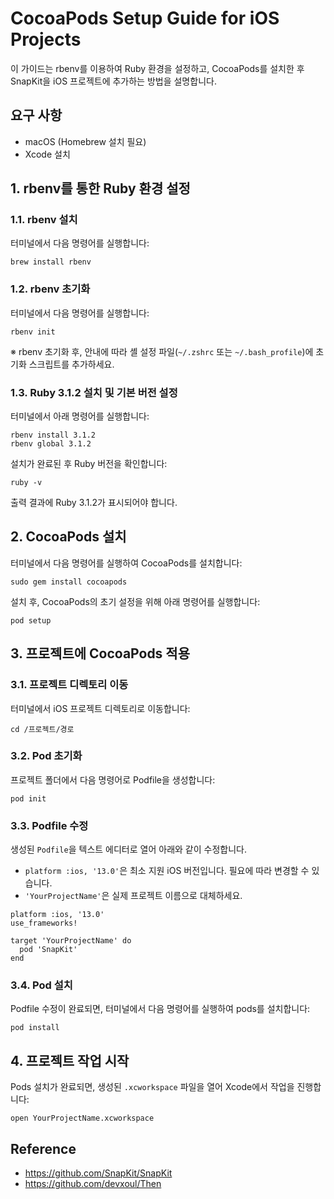# CocoaPods Setup Guide for iOS Projects

이 가이드는 rbenv를 이용하여 Ruby 환경을 설정하고, CocoaPods를 설치한 후 SnapKit을 iOS 프로젝트에 추가하는 방법을 설명합니다.

## 요구 사항
- macOS (Homebrew 설치 필요)
- Xcode 설치

## 1. rbenv를 통한 Ruby 환경 설정

### 1.1. rbenv 설치
터미널에서 다음 명령어를 실행합니다:
```
brew install rbenv
```

### 1.2. rbenv 초기화
터미널에서 다음 명령어를 실행합니다:
```
rbenv init
```
※ rbenv 초기화 후, 안내에 따라 셸 설정 파일(`~/.zshrc` 또는 `~/.bash_profile`)에 초기화 스크립트를 추가하세요.

### 1.3. Ruby 3.1.2 설치 및 기본 버전 설정
터미널에서 아래 명령어를 실행합니다:
```
rbenv install 3.1.2
rbenv global 3.1.2
```
설치가 완료된 후 Ruby 버전을 확인합니다:
```
ruby -v
```
출력 결과에 Ruby 3.1.2가 표시되어야 합니다.

## 2. CocoaPods 설치

터미널에서 다음 명령어를 실행하여 CocoaPods를 설치합니다:
```
sudo gem install cocoapods
```
설치 후, CocoaPods의 초기 설정을 위해 아래 명령어를 실행합니다:
```
pod setup
```

## 3. 프로젝트에 CocoaPods 적용

### 3.1. 프로젝트 디렉토리 이동
터미널에서 iOS 프로젝트 디렉토리로 이동합니다:
```
cd /프로젝트/경로
```

### 3.2. Pod 초기화
프로젝트 폴더에서 다음 명령어로 Podfile을 생성합니다:
```
pod init
```

### 3.3. Podfile 수정
생성된 `Podfile`을 텍스트 에디터로 열어 아래와 같이 수정합니다.  
- `platform :ios, '13.0'`은 최소 지원 iOS 버전입니다. 필요에 따라 변경할 수 있습니다.
- `'YourProjectName'`은 실제 프로젝트 이름으로 대체하세요.
  
```
platform :ios, '13.0'
use_frameworks!

target 'YourProjectName' do
  pod 'SnapKit'
end
```

### 3.4. Pod 설치
Podfile 수정이 완료되면, 터미널에서 다음 명령어를 실행하여 pods를 설치합니다:
```
pod install
```

## 4. 프로젝트 작업 시작

Pods 설치가 완료되면, 생성된 `.xcworkspace` 파일을 열어 Xcode에서 작업을 진행합니다:
```
open YourProjectName.xcworkspace
```

## Reference
- https://github.com/SnapKit/SnapKit
- https://github.com/devxoul/Then

